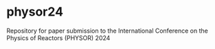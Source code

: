 # physor24
Repository for paper submission to the International Conference on the Physics of Reactors (PHYSOR) 2024
